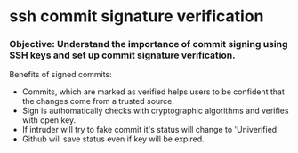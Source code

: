 # ssh commit signature verification

### Objective: Understand the importance of commit signing using SSH keys and set up commit signature verification.

Benefits of signed commits:
- Commits, which are marked as verified helps users to be confident that the changes come from a trusted source.
- Sign is authomatically checks with cryptographic algorithms and verifies with open key.
- If intruder will try to fake commit it's status will change to 'Univerified'
- Github will save status even if key will be expired.
